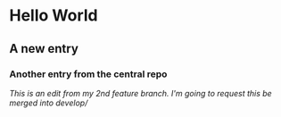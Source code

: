 # Hello World

## A new entry

### Another entry from the central repo

*This is an edit from my 2nd feature branch.  I'm going to request this be merged into develop/*
